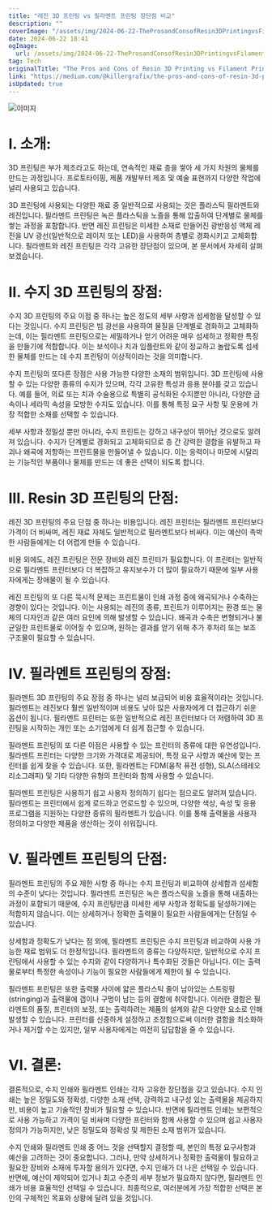 ```yaml
---
title: "레진 3D 프린팅 vs 필라멘트 프린팅 장단점 비교"
description: ""
coverImage: "/assets/img/2024-06-22-TheProsandConsofResin3DPrintingvsFilamentPrinting_0.png"
date: 2024-06-22 18:41
ogImage:
  url: /assets/img/2024-06-22-TheProsandConsofResin3DPrintingvsFilamentPrinting_0.png
tag: Tech
originalTitle: "The Pros and Cons of Resin 3D Printing vs Filament Printing"
link: "https://medium.com/@killergrafix/the-pros-and-cons-of-resin-3d-printing-vs-filament-printing-314cea6ef89d"
isUpdated: true
---
```


![이미지](/assets/img/2024-06-22-TheProsandConsofResin3DPrintingvsFilamentPrinting_0.png)

# I. 소개:

3D 프린팅은 부가 제조라고도 하는데, 연속적인 재료 층을 쌓아 세 가지 차원의 물체를 만드는 과정입니다. 프로토타이핑, 제품 개발부터 제조 및 예술 표현까지 다양한 작업에 널리 사용되고 있습니다.

3D 프린팅에 사용되는 다양한 재료 중 일반적으로 사용되는 것은 플라스틱 필라멘트와 레진입니다. 필라멘트 프린팅은 녹은 플라스틱을 노즐을 통해 압출하여 단계별로 물체를 쌓는 과정을 포함합니다. 반면 레진 프린팅은 미세한 소재로 만들어진 광반응성 액체 레진을 UV 광선(일반적으로 레이저 또는 LED)을 사용하여 층별로 경화시키고 고체화합니다. 필라멘트와 레진 프린팅은 각각 고유한 장단점이 있으며, 본 문서에서 자세히 살펴보겠습니다.

<!-- cozy-coder - 수평 -->

<ins class="adsbygoogle"
     style="display:block"
     data-ad-client="ca-pub-4877378276818686"
     data-ad-slot="1107185301"
     data-ad-format="auto"
     data-full-width-responsive="true"></ins>

<script>
     (adsbygoogle = window.adsbygoogle || []).push({});
</script>

# II. 수지 3D 프린팅의 장점:

수지 3D 프린팅의 주요 이점 중 하나는 높은 정도의 세부 사항과 섬세함을 달성할 수 있다는 것입니다. 수지 프린팅은 빔 광선을 사용하여 물질을 단계별로 경화하고 고체화하는데, 이는 필라멘트 프린팅으로는 세밀하거나 얻기 어려운 매우 섬세하고 정확한 특징을 만들기에 적합합니다. 이는 보석이나 치과 임플란트와 같이 정교하고 놀랍도록 섬세한 물체를 만드는 데 수지 프린팅이 이상적이라는 것을 의미합니다.

수지 프린팅의 또다른 장점은 사용 가능한 다양한 소재의 범위입니다. 3D 프린팅에 사용할 수 있는 다양한 종류의 수지가 있으며, 각각 고유한 특성과 응용 분야를 갖고 있습니다. 예를 들어, 의료 또는 치과 수술용으로 특별히 공식화된 수지뿐만 아니라, 다양한 금속이나 세라믹 속성을 모방한 수지도 있습니다. 이를 통해 특정 요구 사항 및 운용에 가장 적합한 소재를 선택할 수 있습니다.

세부 사항과 정밀성 뿐만 아니라, 수지 프린트는 강하고 내구성이 뛰어난 것으로도 알려져 있습니다. 수지가 단계별로 경화되고 고체화되므로 층 간 강력한 결합을 유발하고 파괴나 왜곡에 저항하는 프린트물을 만들어낼 수 있습니다. 이는 응력이나 마모에 시달리는 기능적인 부품이나 물체를 만드는 데 좋은 선택이 되도록 합니다.

<!-- cozy-coder - 수평 -->

<ins class="adsbygoogle"
     style="display:block"
     data-ad-client="ca-pub-4877378276818686"
     data-ad-slot="1107185301"
     data-ad-format="auto"
     data-full-width-responsive="true"></ins>

<script>
     (adsbygoogle = window.adsbygoogle || []).push({});
</script>

# III. Resin 3D 프린팅의 단점:

레진 3D 프린팅의 주요 단점 중 하나는 비용입니다. 레진 프린터는 필라멘트 프린터보다 가격이 더 비싸며, 레진 재료 자체도 일반적으로 필라멘트보다 비싸다. 이는 예산이 촉박한 사람들에게는 더 어렵게 만들 수 있습니다.

비용 외에도, 레진 프린팅은 전문 장비와 레진 프린터가 필요합니다. 이 프린터는 일반적으로 필라멘트 프린터보다 더 복잡하고 유지보수가 더 많이 필요하기 때문에 일부 사용자에게는 장애물이 될 수 있습니다.

레진 프린팅의 또 다른 묵시적 문제는 프린트물이 인쇄 과정 중에 왜곡되거나 수축하는 경향이 있다는 것입니다. 이는 사용되는 레진의 종류, 프린트가 이루어지는 환경 또는 물체의 디자인과 같은 여러 요인에 의해 발생할 수 있습니다. 왜곡과 수축은 변형되거나 불균일한 프린트물로 이어질 수 있으며, 원하는 결과를 얻기 위해 추가 후처리 또는 보조 구조물이 필요할 수 있습니다.

<!-- cozy-coder - 수평 -->

<ins class="adsbygoogle"
     style="display:block"
     data-ad-client="ca-pub-4877378276818686"
     data-ad-slot="1107185301"
     data-ad-format="auto"
     data-full-width-responsive="true"></ins>

<script>
     (adsbygoogle = window.adsbygoogle || []).push({});
</script>

# IV. 필라멘트 프린팅의 장점:

필라멘트 3D 프린팅의 주요 장점 중 하나는 널리 보급되어 비용 효율적이라는 것입니다. 필라멘트는 레진보다 훨씬 일반적이며 비용도 낮아 많은 사용자에게 더 접근하기 쉬운 옵션이 됩니다. 필라멘트 프린터는 또한 일반적으로 레진 프린터보다 더 저렴하여 3D 프린팅을 시작하는 개인 또는 소기업에게 더 쉽게 접근할 수 있습니다.

필라멘트 프린팅의 또 다른 이점은 사용할 수 있는 프린터의 종류에 대한 유연성입니다. 필라멘트 프린터는 다양한 크기와 가격대로 제공되어, 특정 요구 사항과 예산에 맞는 프린터를 쉽게 찾을 수 있습니다. 또한, 필라멘트는 FDM(융착 퓨전 성형), SLA(스테레오리소그래피) 및 기타 다양한 유형의 프린터와 함께 사용할 수 있습니다.

필라멘트 프린팅은 사용하기 쉽고 사용자 정의하기 쉽다는 점으로도 알려져 있습니다. 필라멘트는 프린터에서 쉽게 로드하고 언로드할 수 있으며, 다양한 색상, 속성 및 응용 프로그램을 지원하는 다양한 종류의 필라멘트가 있습니다. 이를 통해 출력물을 사용자 정의하고 다양한 제품을 생산하는 것이 쉬워집니다.

<!-- cozy-coder - 수평 -->

<ins class="adsbygoogle"
     style="display:block"
     data-ad-client="ca-pub-4877378276818686"
     data-ad-slot="1107185301"
     data-ad-format="auto"
     data-full-width-responsive="true"></ins>

<script>
     (adsbygoogle = window.adsbygoogle || []).push({});
</script>

# V. 필라멘트 프린팅의 단점:

필라멘트 프린팅의 주요 제한 사항 중 하나는 수지 프린팅과 비교하여 상세함과 섬세함의 수준이 낮다는 것입니다. 필라멘트 프린팅은 녹은 플라스틱을 노즐을 통해 내출하는 과정이 포함되기 때문에, 수지 프린팅만큼 미세한 세부 사항과 정확도를 달성하기에는 적합하지 않습니다. 이는 상세하거나 정확한 출력물이 필요한 사람들에게는 단점일 수 있습니다.

상세함과 정확도가 낮다는 점 외에, 필라멘트 프린팅은 수지 프린팅과 비교하여 사용 가능한 재료 범위도 더 한정적입니다. 필라멘트의 종류는 다양하지만, 일반적으로 수지 프린팅에서 사용할 수 있는 수지와 같이 다양하거나 특수화된 것들은 아닙니다. 이는 출력물로부터 특정한 속성이나 기능이 필요한 사람들에게 제한이 될 수 있습니다.

필라멘트 프린팅은 또한 출력물 사이에 얇은 플라스틱 줄이 남아있는 스트링핑(stringing)과 출력물에 갭이나 구멍이 남는 등의 결함에 취약합니다. 이러한 결함은 필라멘트의 품질, 프린터의 보정, 또는 출력하려는 제품의 설계와 같은 다양한 요소로 인해 발생할 수 있습니다. 프린터를 신중하게 설정하고 조정함으로써 이러한 결함을 최소화하거나 제거할 수는 있지만, 일부 사용자에게는 여전히 답답함을 줄 수 있습니다.

<!-- cozy-coder - 수평 -->

<ins class="adsbygoogle"
     style="display:block"
     data-ad-client="ca-pub-4877378276818686"
     data-ad-slot="1107185301"
     data-ad-format="auto"
     data-full-width-responsive="true"></ins>

<script>
     (adsbygoogle = window.adsbygoogle || []).push({});
</script>

# VI. 결론:

결론적으로, 수지 인쇄와 필라멘트 인쇄는 각자 고유한 장단점을 갖고 있습니다. 수지 인쇄는 높은 정밀도와 정확성, 다양한 소재 선택, 강력하고 내구성 있는 출력물을 제공하지만, 비용이 높고 기술적인 장비가 필요할 수 있습니다. 반면에 필라멘트 인쇄는 보편적으로 사용 가능하고 가격이 덜 비싸며 다양한 프린터와 함께 사용할 수 있으며 쉽고 사용자 정의가 가능하지만, 낮은 정밀도와 정확성 및 제한된 소재 범위가 있습니다.

수지 인쇄와 필라멘트 인쇄 중 어느 것을 선택할지 결정할 때, 본인의 특정 요구사항과 예산을 고려하는 것이 중요합니다. 그러나, 만약 상세하거나 정확한 출력물이 필요하고 필요한 장비와 소재에 투자할 용의가 있다면, 수지 인쇄가 더 나은 선택일 수 있습니다. 반면에, 예산이 제약되어 있거나 최고 수준의 세부 정보가 필요하지 않다면, 필라멘트 인쇄가 비용 효율적인 선택일 수 있습니다. 최종적으로, 여러분에게 가장 적합한 선택은 본인의 구체적인 목표와 상황에 달려 있을 것입니다.
